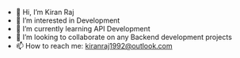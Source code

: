 - 👋 Hi, I’m Kiran Raj
- 👀 I’m interested in Development
- 🌱 I’m currently learning API Development
- 💞️ I’m looking to collaborate on any Backend development projects
- 📫 How to reach me: kiranraj1992@outlook.com

<!---
getkiran90/getkiran90 is a ✨ special ✨ repository because its `README.md` (this file) appears on your GitHub profile.
You can click the Preview link to take a look at your changes.
--->
